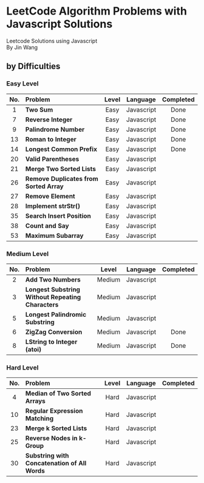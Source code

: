 # LeetCode Algorithm Problems with Javascript Solutions

Leetcode Solutions using Javascript<br/>
By Jin Wang

## by Difficulties

### Easy Level

| No. | Problem       | Level  | Language  | Completed|
|:-------:|:--------------|:------:|:---------:|:-------------:|
|1|**Two Sum**|Easy|Javascript|Done|
|7|**Reverse Integer**|Easy|Javascript|Done|
|9|**Palindrome Number**|Easy|Javascript|Done|
|13|**Roman to Integer**|Easy|Javascript|Done|
|14|**Longest Common Prefix**|Easy|Javascript|Done|
|20|**Valid Parentheses**|Easy|Javascript||
|21|**Merge Two Sorted Lists**|Easy|Javascript||
|26|**Remove Duplicates from Sorted Array**|Easy|Javascript||
|27|**Remove Element**|Easy|Javascript||
|28|**Implement strStr()**|Easy|Javascript||
|35|**Search Insert Position**|Easy|Javascript||
|38|**Count and Say**|Easy|Javascript||
|53|**Maximum Subarray**|Easy|Javascript||


### Medium Level

| No. | Problem       | Level  | Language  | Completed|
|:-------:|:--------------|:------:|:---------:|:-------------:|
|2|**Add Two Numbers**|Medium|Javascript||
|3|**Longest Substring Without Repeating Characters**|Medium|Javascript||
|5|**Longest Palindromic Substring**|Medium|Javascript||
|6|**ZigZag Conversion**|Medium|Javascript|Done|
|8|**LString to Integer (atoi)**|Medium|Javascript|Done|


### Hard Level

| No. | Problem       | Level  | Language  | Completed|
|:-------:|:--------------|:------:|:---------:|:-------------:|
|4|**Median of Two Sorted Arrays**|Hard|Javascript||
|10|**Regular Expression Matching**|Hard|Javascript||
|23|**Merge k Sorted Lists**|Hard|Javascript||
|25|**Reverse Nodes in k-Group**|Hard|Javascript||
|30|**Substring with Concatenation of All Words**|Hard|Javascript||





